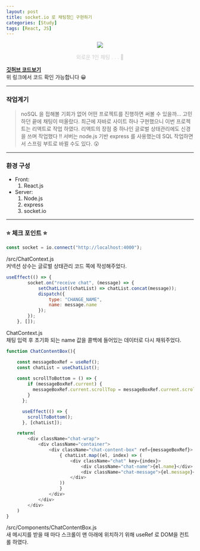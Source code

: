 ```yaml
---
layout: post
title: socket.io 로 채팅창📝 구현하기
categories: [Study]
tags: [React, JS]
---
```



<p style="text-align: center;"><img src="{{ site.baseurl }}/assets/img/chat.gif"></p>
<p style="color: #ccc; text-align: center">외로운 1인 채팅 . . . 🥲</p>  

**[깃허브 코드보기](https://github.com/yi-jeong/chatApp)**  
위 링크에서 코드 확인 가능합니다 😀  

- - - 

### 작업계기

> noSQL 을 접해볼 기회가 없어 어떤 프로젝트를 진행하면 써볼 수 있을까... 고민하던 끝에 채팅이 떠올랐다.
최근에 자바로 사이트 하나 구현했으니 이번 프로젝트는 리액트로 작업 하였다.
리액트의 장점 중 하나인 글로벌 상태관리에도 신경을 쓰며 작업했다 ‼️
서버는 node.js 기반 express 를 사용했는데 SQL 작업하면서 스프링 부트로 바뀔 수도 있다. 😮  

- - -

### 환경 구성

* Front:
    1. React.js
* Server:
    1. Node.js
    2. express
    3. socket.io

- - -

### ⭐️ 체크 포인트 ⭐️  

```js
const socket = io.connect("http://localhost:4000");
```

/src/ChatContext.js  
커넥션 상수는 글로벌 상태관리 코드 쪽에 작성해주었다.  

```js
useEffect(() => {
        socket.on("receive chat", (message) => {
            setChatList((chatList) => chatList.concat(message));
            dispatch({
                type: "CHANGE_NAME",
                name: message.name
            });
        });
    }, []);
```

ChatContext.js  
채팅 입력 후 초기화 되는 name 값을 콜백에 들어있는 데이터로 다시 채워주었다.  

```js
function ChatContentBox(){

    const messageBoxRef = useRef();
    const chatList = useChatList();
    
    const scrollToBottom = () => {
        if (messageBoxRef.current) {
          messageBoxRef.current.scrollTop = messageBoxRef.current.scrollHeight;
        }
      };

      useEffect(() => {
        scrollToBottom();
      }, [chatList]);

    return(
        <div className="chat-wrap">
            <div className="container">
                <div className="chat-content-box" ref={messageBoxRef}>
                    { chatList.map((el, index) => (
                        <div className="chat" key={index}>
                            <div className="chat-name">{el.name}</div>
                            <div className="chat-message">{el.message}</div>
                        </div>
                    ))
                    }
                </div>
            </div>
        </div>
    )
}
```

/src/Components/ChatContentBox.js  
새 메시지를 받을 때 마다 스크롤이 맨 아래에 위치하기 위해 useRef 로 DOM을 컨트롤 하였다.  